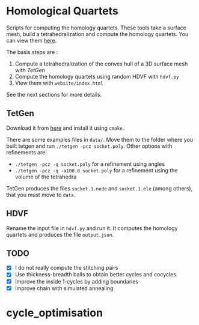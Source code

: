 # Homological Quartets

Scripts for computing the homology quartets. These tools take a surface mesh, build a tetrahedralization and compute the homology quartets. You can view them [here](https://pageperso.lis-lab.fr/aldo.gonzalez-lorenzo/papers/alexander-duality/quartets.html).

The basis steps are :

1. Compute a tetrahedralization of the convex hull of a 3D surface mesh with *TetGen*
2. Compute the homology quartets using random HDVF with `hdvf.py`
3. View them with `website/index.html`

See the next sections for more details.

## TetGen

Download it from [here](https://wias-berlin.de/software/index.jsp?id=TetGen&lang=1) and install it using `cmake`.

There are some examples files in `data/`. Move them to the folder where you built tetgen and run `./tetgen -pcz socket.poly`. Other options with refinements are:

- `./tetgen -pcz -q socket.poly` for a refinement using angles
- `./tetgen -pcz -q -a100.0 socket.poly` for a refinement using the volume of the tetrahedra

TetGen produces the files `socket.1.node` and `socket.1.ele` (among others), that you must move to `data`.

## HDVF

Rename the input file in `hdvf.py` and run it. It computes the homology quartets and produces the file `output.json`.

## TODO

- [x] I do not really compute the stitching pairs
- [x] Use thickness-breadth balls to obtain better cycles and cocycles
- [x] Improve the inside 1-cycles by adding boundaries
- [x] Improve chain with simulated annealing
# cycle_optimisation
